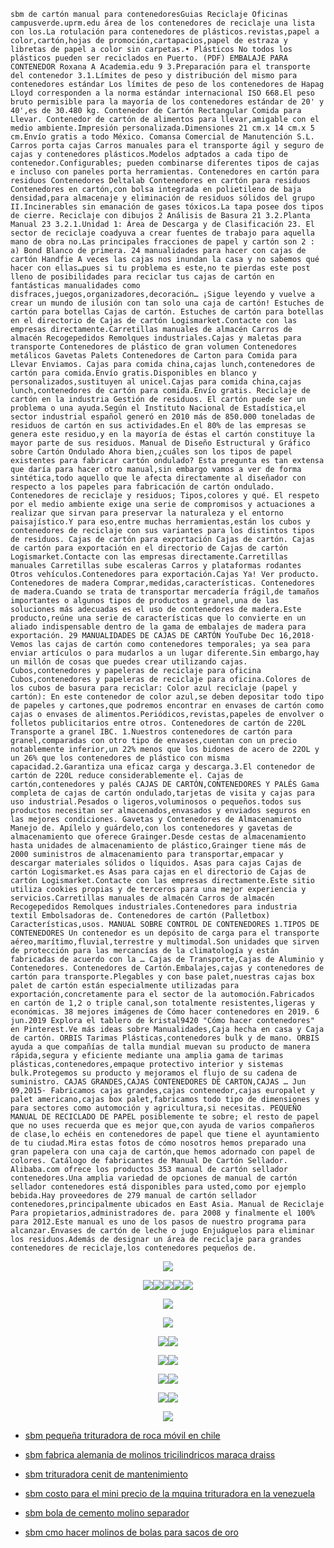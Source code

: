 
```
sbm de cartón manual para contenedoresGuias Reciclaje Oficinas campusverde.uprm.edu área de los contenedores de reciclaje una lista con los.La rotulación para contenedores de plásticos.revistas,papel a color,cartón,hojas de promoción,cartapacios,papel de estraza y libretas de papel a color sin carpetas.• Plásticos No todos los plásticos pueden ser reciclados en Puerto. (PDF) EMBALAJE PARA CONTENEDOR Roxana A Academia.edu 9 3.Preparación para el transporte del contenedor 3.1.Límites de peso y distribución del mismo para contenedores estándar Los límites de peso de los contenedores de Hapag Lloyd corresponden a la norma estándar internacional ISO 668.El peso bruto permisible para la mayoría de los contenedores estándar de 20' y 40',es de 30.480 kg. Contenedor de Cartón Rectangular Comida para Llevar. Contenedor de cartón de alimentos para llevar,amigable con el medio ambiente.Impresión personalizada.Dimensiones 21 cm.x 14 cm.x 5 cm.Envío gratis a todo México. Comansa Comercial de Manutención S.L. Carros porta cajas Carros manuales para el transporte ágil y seguro de cajas y contenedores plásticos.Modelos adptados a cada tipo de contenedor.Configurables; pueden combinarse diferentes tipos de cajas e incluso con paneles porta herramientas. Contenedores en cartón para residuos Contenedores Deltalab Contenedores en cartón para residuos Contenedores en cartón,con bolsa integrada en polietileno de baja densidad,para almacenaje y eliminación de residuos sólidos del grupo II.Incinerables sin emanación de gases tóxicos.La tapa posee dos tipos de cierre. Reciclaje con dibujos 2 Análisis de Basura 21 3.2.Planta Manual 23 3.2.1.Unidad 1: Área de Descarga y de Clasificación 23. El sector de reciclaje coadyuva a crear fuentes de trabajo para aquella mano de obra no.Las principales fracciones de papel y cartón son 2 : a) Bond Blanco de primera. 24 manualidades para hacer con cajas de cartón Handfie A veces las cajas nos inundan la casa y no sabemos qué hacer con ellas…pues si tu problema es este,no te pierdas este post lleno de posibilidades para reciclar tus cajas de cartón en fantásticas manualidades como disfraces,juegos,organizadores,decoración… ¡Sigue leyendo y vuelve a crear un mundo de ilusión con tan solo una caja de cartón! Estuches de cartón para botellas Cajas de cartón. Estuches de cartón para botellas en el directorio de Cajas de cartón Logismarket.Contacte con las empresas directamente.Carretillas manuales de almacén Carros de almacén Recogepedidos Remolques industriales.Cajas y maletas para transporte Contenedores de plástico de gran volumen Contenedores metálicos Gavetas Palets Contenedores de Carton para Comida para Llevar Enviamos. Cajas para comida china,cajas lunch,contenedores de cartón para comida.Envío gratis.Disponibles en blanco y personalizados,sustituyen al unicel.Cajas para comida china,cajas lunch,contenedores de cartón para comida.Envío gratis. Reciclaje de cartón en la industria Gestión de residuos. El cartón puede ser un problema o una ayuda.Según el Instituto Nacional de Estadística,el sector industrial español generó en 2010 más de 850.000 toneladas de residuos de cartón en sus actividades.En el 80% de las empresas se genera este residuo,y en la mayoría de éstas el cartón constituye la mayor parte de sus residuos. Manual de Diseño Estructural y Gráfico sobre Cartón Ondulado Ahora bien,¿cuáles son los tipos de papel existentes para fabricar cartón ondulado? Esta pregunta es tan extensa que daría para hacer otro manual,sin embargo vamos a ver de forma sintética,todo aquello que le afecta directamente al diseñador con respecto a los papeles para fabricación de cartón ondulado. Contenedores de reciclaje y residuos; Tipos,colores y qué. El respeto por el medio ambiente exige una serie de compromisos y actuaciones a realizar que sirvan para preservar la naturaleza y el entorno paisajístico.Y para eso,entre muchas herramientas,están los cubos y contenedores de reciclaje con sus variantes para los distintos tipos de residuos. Cajas de cartón para exportación Cajas de cartón. Cajas de cartón para exportación en el directorio de Cajas de cartón Logismarket.Contacte con las empresas directamente.Carretillas manuales Carretillas sube escaleras Carros y plataformas rodantes Otros vehículos.Contenedores para exportación.Cajas Ya! Ver producto. Contenedores de madera Comprar,medidas,características. Contenedores de madera.Cuando se trata de transportar mercadería frágil,de tamaños importantes o algunos tipos de productos a granel,una de las soluciones más adecuadas es el uso de contenedores de madera.Este producto,reúne una serie de características que lo convierte en un aliado indispensable dentro de la gama de embalajes de madera para exportación. 29 MANUALIDADES DE CAJAS DE CARTÓN YouTube Dec 16,2018· Vemos las cajas de cartón como contenedores temporales; ya sea para enviar artículos o para mudarlos a un lugar diferente.Sin embargo,hay un millón de cosas que puedes crear utilizando cajas. Cubos,contenedores y papeleras de reciclaje para oficina Cubos,contenedores y papeleras de reciclaje para oficina.Colores de los cubos de basura para reciclar: Color azul reciclaje (papel y cartón): En este contenedor de color azul,se deben depositar todo tipo de papeles y cartones,que podremos encontrar en envases de cartón como cajas o envases de alimentos.Periódicos,revistas,papeles de envolver o folletos publicitarios entre otros. Contenedores de cartón de 220L Transporte a granel IBC. 1.Nuestros contenedores de cartón para granel,comparadas con otro tipo de envases,cuentan con un precio notablemente inferior,un 22% menos que los bidones de acero de 22OL y un 26% que los contenedores de plástico con misma capacidad.2.Garantiza una eficaz carga y descarga.3.El contenedor de cartón de 220L reduce considerablemente el. Cajas de cartón,contenedores y palés CAJAS DE CARTÓN,CONTENEDORES Y PALÉS Gama completa de cajas de cartón ondulado,tarjetas de visita y cajas para uso industrial.Pesados o ligeros,voluminosos o pequeños.todos sus productos necesitan ser almacenados,envasados y enviados seguros en las mejores condiciones. Gavetas y Contenedores de Almacenamiento Manejo de. Apílelo y guárdelo,con los contenedores y gavetas de almacenamiento que oferece Grainger.Desde cestas de almacenamiento hasta unidades de almacenamiento de plástico,Grainger tiene más de 2000 suministros de almacenamiento para transportar,empacar y descargar materiales sólidos o líquidos. Asas para cajas Cajas de cartón Logismarket.es Asas para cajas en el directorio de Cajas de cartón Logismarket.Contacte con las empresas directamente.Este sitio utiliza cookies propias y de terceros para una mejor experiencia y servicios.Carretillas manuales de almacén Carros de almacén Recogepedidos Remolques industriales.Contenedores para industria textil Embolsadoras de. Contenedores de cartón (Palletbox) Características,usos. MANUAL SOBRE CONTROL DE CONTENEDORES 1.TIPOS DE CONTENEDORES Un contenedor es un depósito de carga para el transporte aéreo,marítimo,fluvial,terrestre y multimodal.Son unidades que sirven de protección para las mercancías de la climatología y están fabricadas de acuerdo con la … Cajas de Transporte,Cajas de Aluminio y Contenedores. Contenedores de Cartón.Embalajes,cajas y contenedores de cartón para transporte.Plegables y con base palet,nuestras cajas box palet de cartón están especialmente utilizadas para exportación,concretamente para el sector de la automoción.Fabricados en cartón de 1,2 o triple canal,son totalmente resistentes,ligeras y económicas. 38 mejores imágenes de Cómo hacer contenedores en 2019. 6 jun.2019 Explora el tablero de kristal9420 "Cómo hacer contenedores" en Pinterest.Ve más ideas sobre Manualidades,Caja hecha en casa y Caja de cartón. ORBIS Tarimas Plásticas,contenedores bulk y de mano. ORBIS ayuda a que compañías de talla mundial muevan su producto de manera rápida,segura y eficiente mediante una amplia gama de tarimas plásticas,contenedores,empaque protectivo interior y sistemas bulk.Protegemos su producto y mejoramos el flujo de su cadena de suministro. CAJAS GRANDES,CAJAS CONTENEDORES DE CARTON,CAJAS … Jun 09,2015· Fabricamos cajas grandes,cajas contenedor,cajas europalet y palet americano,cajas box palet,fabricamos todo tipo de dimensiones y para sectores como automoción y agricultura,si necesitas. PEQUEÑO MANUAL DE RECICLADO DE PAPEL posiblemente te sobre; el resto de papel que no uses recuerda que es mejor que,con ayuda de varios compañeros de clase,lo echéis en contenedores de papel que tiene el ayuntamiento de tu ciudad.Mira estas fotos de cómo nosotros hemos preparado una gran papelera con una caja de cartón,que hemos adornado con papel de colores. Catálogo de fabricantes de Manual De Cartón Sellador. Alibaba.com ofrece los productos 353 manual de cartón sellador contenedores.Una amplia variedad de opciones de manual de cartón sellador contenedores está disponibles para usted,como por ejemplo bebida.Hay proveedores de 279 manual de cartón sellador contenedores,principalmente ubicados en East Asia. Manual de Reciclaje Para propietarios,administradores de. para 2008 y finalmente el 100% para 2012.Este manual es uno de los pasos de nuestro programa para alcanzar.Envases de cartón de leche o jugo Enjuáguelos para eliminar los residuos.Además de designar un área de reciclaje para grandes contenedores de reciclaje,los contenedores pequeños de. 
```

<div align="center">

<a href="https://es-crusher.shibang-china.com/github&k=sbm+de+cart%C3%B3n+manual+para+contenedores"><img src="https://static.shibang-china.com/es/crusher/logo.jpg"></a>

<a href="https://es-crusher.shibang-china.com/github&k=sbm+de+cart%C3%B3n+manual+para+contenedores"><img src="https://static.shibang-china.com/es/crusher/index.jpg"></a><a href="https://es-crusher.shibang-china.com/material.htmlgithub&k=sbm+de+cart%C3%B3n+manual+para+contenedores"><img src="https://static.shibang-china.com/es/crusher/material.jpg"></a><a href="https://es-crusher.shibang-china.com/application.htmlgithub&k=sbm+de+cart%C3%B3n+manual+para+contenedores"><img src="https://static.shibang-china.com/es/crusher/application.jpg"></a><a href="https://es-crusher.shibang-china.com/aboutus.htmlgithub&k=sbm+de+cart%C3%B3n+manual+para+contenedores"><img src="https://static.shibang-china.com/es/crusher/aboutus.jpg"></a><a href="https://es-crusher.shibang-china.com/contact.htmlgithub&k=sbm+de+cart%C3%B3n+manual+para+contenedores"><img src="https://static.shibang-china.com/es/crusher/contact.jpg"></a>

<a href="https://es-crusher.shibang-china.com/github&k=sbm+de+cart%C3%B3n+manual+para+contenedores"><img src="https://static.shibang-china.com/es/crusher/banner.jpg"></a>

<a href="https://swt.shibang-china.com/github&k=sbm+de+cart%C3%B3n+manual+para+contenedores"><img src="https://static.shibang-china.com/es/crusher/text.jpg"></a>

<a href="https://swt.shibang-china.com/github&k=sbm+de+cart%C3%B3n+manual+para+contenedores"><img src="https://static.shibang-china.com/es/crusher/chat.jpg"></a><a href="https://es-crusher.shibang-china.com/contact.htmlgithub&k=sbm+de+cart%C3%B3n+manual+para+contenedores"><img src="https://static.shibang-china.com/es/crusher/message.jpg"></a>

<a href="https://es-crusher.shibang-china.com/products/pe.htmlgithub&k=sbm+de+cart%C3%B3n+manual+para+contenedores"><img src="https://static.shibang-china.com/es/crusher/pe.jpg"></a><a href="https://es-crusher.shibang-china.com/products/pf.htmlgithub&k=sbm+de+cart%C3%B3n+manual+para+contenedores"><img src="https://static.shibang-china.com/es/crusher/pf.jpg"></a>

<a href="https://es-crusher.shibang-china.com/products/hpt.htmlgithub&k=sbm+de+cart%C3%B3n+manual+para+contenedores"><img src="https://static.shibang-china.com/es/crusher/hpt.jpg"></a><a href="https://es-crusher.shibang-china.com/products/vsi.htmlgithub&k=sbm+de+cart%C3%B3n+manual+para+contenedores"><img src="https://static.shibang-china.com/es/crusher/vsi.jpg"></a>

<a href="https://es-crusher.shibang-china.com/products/klv.htmlgithub&k=sbm+de+cart%C3%B3n+manual+para+contenedores"><img src="https://static.shibang-china.com/es/crusher/klv.jpg"></a><a href="https://es-crusher.shibang-china.com/products/portable.htmlgithub&k=sbm+de+cart%C3%B3n+manual+para+contenedores"><img src="https://static.shibang-china.com/es/crusher/portable.jpg"></a>

<a href="https://swt.shibang-china.com/github&k=sbm+de+cart%C3%B3n+manual+para+contenedores"><img src="https://static.shibang-china.com/es/crusher/case.jpg"></a>

</div>


* [sbm pequeña trituradora de roca móvil en chile](sbm%20peque%C3%B1a%20trituradora%20de%20roca%20m%C3%B3vil%20en%20chile.md)

* [sbm fabrica alemania de molinos tricilindricos maraca draiss](sbm%20fabrica%20alemania%20de%20molinos%20tricilindricos%20maraca%20draiss.md)

* [sbm trituradora cenit de mantenimiento](sbm%20trituradora%20cenit%20de%20mantenimiento.md)

* [sbm costo para el mini precio de la mquina trituradora en la venezuela](sbm%20costo%20para%20el%20mini%20precio%20de%20la%20mquina%20trituradora%20en%20la%20venezuela.md)

* [sbm bola de cemento molino separador](sbm%20bola%20de%20cemento%20molino%20separador.md)

* [sbm cmo hacer molinos de bolas para sacos de oro](sbm%20cmo%20hacer%20molinos%20de%20bolas%20para%20sacos%20de%20oro.md)